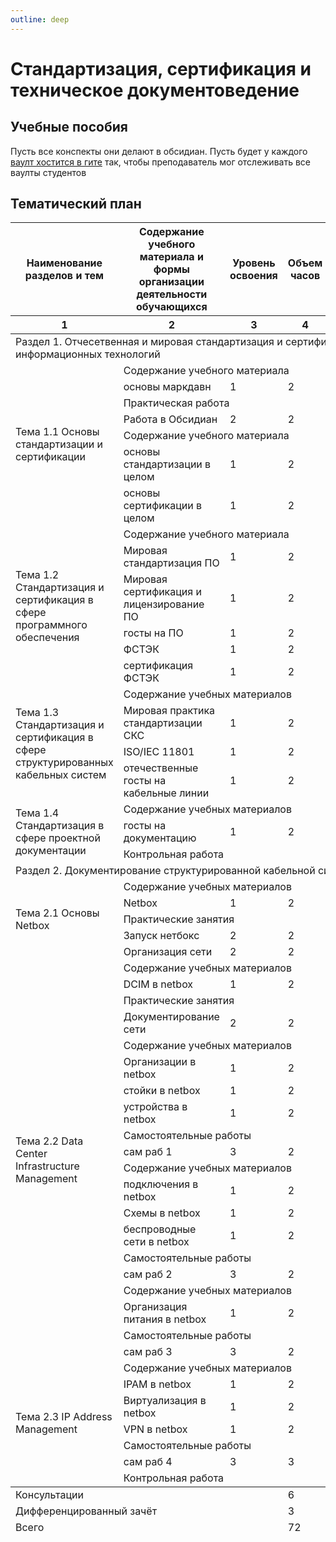```yaml
---
outline: deep
---
```

# Стандартизация, сертификация и техническое документоведение

## Учебные пособия

Пусть все конспекты они делают в обсидиан. Пусть будет у каждого [ваулт хостится в гите](/docs/wi/git-obsidian) так, чтобы преподаватель мог отслеживать все ваулты студентов

## Тематический план

<table id="program-table">
    <thead> <!-- Шапка, редактировать вроде не нужно -->
        <tr>
            <th>Наименование разделов и тем</th>
            <th>Содержание учебного материала и формы организации деятельности обучающихся</th>
            <th>Уровень освоения</th>
            <th>Объем часов</th>
            <th>Осваиваемые элементы компетенций</th>
        </tr>
        <tr>
            <th>1</th>
            <th>2</th>
            <th>3</th>
            <th>4</th>
            <th>5</th>
        </tr>
    </thead>
    <tbody> <!-- Содержимое рабочей программы -->
        <tr>
			<td colspan="5">Раздел 1. Отчесетвенная и мировая стандартизация и сертификация в сфере информационных технологий</td>
		</tr>
		<tr>
			<td rowspan="7">Тема 1.1 Основы стандартизации и сертификации</td>
			<td colspan="3">Содержание учебного материала</td>
			<td rowspan="7">ОК ПК</td>
		</tr>
		<tr>
			<td>основы маркдавн</td>
			<td>1</td>
			<td>2</td>
		</tr>
		<tr>
			<td colspan="3">Практическая работа</td>
		</tr>
		<tr>
			<td>Работа в Обсидиан</td>
			<td>2</td>
			<td>2</td>
		</tr>
		<tr>
			<td colspan="3">Содержание учебного материала</td>
		</tr>
		<tr>
			<td>основы стандартизации в целом</td>
			<td>1</td>
			<td>2</td>
		</tr>
		<tr>
			<td>основы сертификации в целом</td>
			<td>1</td>
			<td>2</td>
		</tr>
		<tr>
			<td rowspan="6">Тема 1.2 Стандартизация и сертификация в сфере программного обеспечения</td>
			<td colspan="3">Содержание учебного материала</td>
			<td rowspan="6">ОК ПК</td>
		</tr>
		<tr>
			<td>Мировая стандартизация ПО</td>
			<td>1</td>
			<td>2</td>
		</tr>
		<tr>
			<td>Мировая сертификация и лицензирование ПО</td>
			<td>1</td>
			<td>2</td>
		</tr>
		<tr>
			<td>госты на ПО</td>
			<td>1</td>
			<td>2</td>
		</tr>
		<tr>
			<td>ФСТЭК</td>
			<td>1</td>
			<td>2</td>
		</tr>
		<tr>
			<td>сертификация ФСТЭК</td>
			<td>1</td>
			<td>2</td>
		</tr>
        <tr>
			<td rowspan="4">Тема 1.3 Стандартизация и сертификация в сфере структурированных кабельных систем</td>
			<td colspan="3">Содержание учебных материалов</td>
			<td rowspan="4">ОК ПК</td>
		</tr>
		<tr>
			<td>Мировая практика стандартизации СКС</td>
			<td>1</td>
			<td>2</td>
		</tr>
		<tr>
			<td>ISO/IEC 11801</td>
			<td>1</td>
			<td>2</td>
		</tr>
		<tr>
			<td>отечественные госты на кабельные линии</td>
			<td>1</td>
			<td>2</td>
		</tr>
		<tr>
			<td rowspan="3">Тема 1.4 Стандартизация в сфере проектной документации</td>
			<td colspan="3">Содержание учебных материалов</td>
			<td rowspan="3">ОК ПК</td>
		</tr>
		<tr>
			<td>госты на документацию</td>
			<td>1</td>
			<td>2</td>
		</tr>
		<tr>
			<td colspan="3">Контрольная работа</td>
		</tr>
		<tr>
			<td colspan="5">Раздел 2. Документирование структурированной кабельной системы и IPAM</td>
		</tr>
		<tr>
			<td rowspan="5">Тема 2.1 Основы Netbox</td>
			<td colspan="3">Содержание учебных материалов</td>
			<td rowspan="5">ОК ПК</td>
		</tr>
		<tr>
			<td>Netbox</td>
			<td>1</td>
			<td>2</td>
		</tr>
		<tr>
			<td colspan="3">Практические занятия</td>
		</tr>
		<tr>
			<td>Запуск нетбокс</td>
			<td>2</td>
			<td>2</td>
		</tr>
		<tr>
			<td>Организация сети</td>
			<td>2</td>
			<td>2</td>
		</tr>
        <tr>
			<td rowspan="20">Тема 2.2  Data Center Infrastructure Management</td>
			<td colspan="3">Содержание учебных материалов</td>
			<td rowspan="20">ОК ПК</td>
		</tr>
		<tr>
			<td>DCIM в netbox</td>
			<td>1</td>
			<td>2</td>
		</tr>
		<tr>
			<td colspan="3">Практические занятия</td>
		</tr>
		<tr>
			<td>Документирование сети</td>
			<td>2</td>
			<td>2</td>
		</tr>
		<tr>
			<td colspan="3">Содержание учебных материалов</td>
		</tr>
		<tr>
			<td>Организации в netbox</td>
			<td>1</td>
			<td>2</td>
		</tr>
		<tr>
			<td>стойки  в netbox</td>
			<td>1</td>
			<td>2</td>
		</tr>
		<tr>
			<td>устройства в netbox</td>
			<td>1</td>
			<td>2</td>
		</tr>
		<tr>
			<td colspan="3">Самостоятельные работы</td>
		</tr>
		<tr>
			<td>сам раб 1</td>
			<td>3</td>
			<td>2</td>
		</tr>
		<tr>
			<td colspan="3">Содержание учебных материалов</td>
		</tr>
		<tr>
			<td>подключения  в netbox</td>
			<td>1</td>
			<td>2</td>
		</tr>
		<tr>
			<td>Схемы в netbox</td>
			<td>1</td>
			<td>2</td>
		</tr>
		<tr>
			<td>беспроводные сети в netbox</td>
			<td>1</td>
			<td>2</td>
		</tr>
		<tr>
			<td colspan="3">Самостоятельные работы</td>
		</tr>
		<tr>
			<td>сам раб 2</td>
			<td>3</td>
			<td>2</td>
		</tr>
		<tr>
			<td colspan="3">Содержание учебных материалов</td>
		</tr>
		<tr>
			<td>Организация питания в netbox</td>
			<td>1</td>
			<td>2</td>
		</tr>
		<tr>
			<td colspan="3">Самостоятельные работы</td>
		</tr>
		<tr>
			<td>сам раб 3</td>
			<td>3</td>
			<td>2</td>
		</tr>
        <tr>
			<td rowspan="7">Тема 2.3 IP Address Management</td>
			<td colspan="3">Содержание учебных материалов</td>
			<td rowspan="8">ОКПК</td>
		</tr>
		<tr>
			<td>IPAM в netbox</td>
			<td>1</td>
			<td>2</td>
		</tr>
		<tr>
			<td>Виртуализация  в netbox</td>
			<td>1</td>
			<td>2</td>
		</tr>
		<tr>
			<td>VPN в netbox</td>
			<td>1</td>
			<td>2</td>
		</tr>
		<tr>
			<td colspan="3">Самостоятельные работы</td>
		</tr>
		<tr>
			<td>сам раб 4</td>
			<td>3</td>
			<td>3</td>
		</tr>
		<tr>
			<td colspan="3">Контрольная работа</td>
		</tr>
    </tbody>
    <tfoot> <!-- Подвал с итогами -->
        <tr>
            <td colspan="3">Консультации</td>
            <td>6</td>
            <td>&nbsp;</td>
        </tr>
        <tr>
            <td colspan="3">Дифференцированный зачёт</td>
            <td>3</td>
            <td>&nbsp;</td>
        </tr>
        <tr>
            <td colspan="3">Всего</td>
            <td>72</td>
            <td>&nbsp;</td>
        </tr>
    </tfoot>
</table>
